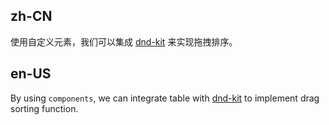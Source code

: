 ## zh-CN

使用自定义元素，我们可以集成 [dnd-kit](https://github.com/clauderic/dnd-kit) 来实现拖拽排序。

## en-US

By using `components`, we can integrate table with [dnd-kit](https://github.com/clauderic/dnd-kit) to implement drag sorting function.
